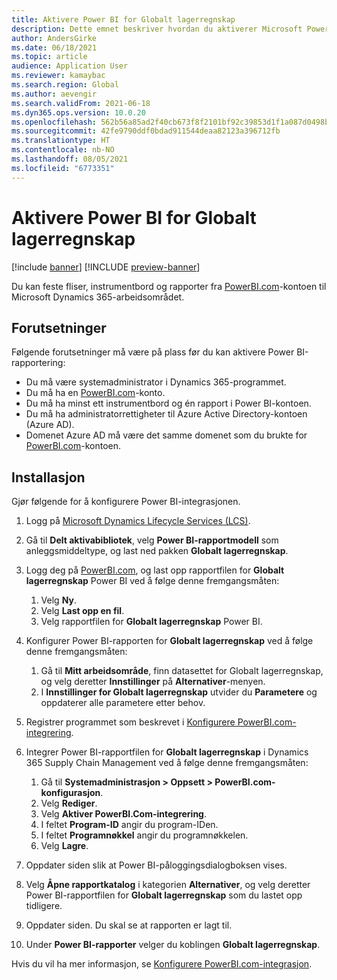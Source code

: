 ```yaml
---
title: Aktivere Power BI for Globalt lagerregnskap
description: Dette emnet beskriver hvordan du aktiverer Microsoft Power BI for Globalt lagerregnskap.
author: AndersGirke
ms.date: 06/18/2021
ms.topic: article
audience: Application User
ms.reviewer: kamaybac
ms.search.region: Global
ms.author: aevengir
ms.search.validFrom: 2021-06-18
ms.dyn365.ops.version: 10.0.20
ms.openlocfilehash: 562b56a85ad2f40cb673f8f2101bf92c39853d1f1a087d0498b6f7d19d1cca01
ms.sourcegitcommit: 42fe9790ddf0bdad911544deaa82123a396712fb
ms.translationtype: HT
ms.contentlocale: nb-NO
ms.lasthandoff: 08/05/2021
ms.locfileid: "6773351"
---
```

# <a name="enable-power-bi-for-global-inventory-accounting"></a>Aktivere Power BI for Globalt lagerregnskap

[!include [banner](../includes/banner.md)]
[!INCLUDE [preview-banner](../includes/preview-banner.md)]

Du kan feste fliser, instrumentbord og rapporter fra [PowerBI.com](https://powerbi.com/)-kontoen til Microsoft Dynamics 365-arbeidsområdet.

## <a name="prerequisites"></a>Forutsetninger

Følgende forutsetninger må være på plass før du kan aktivere Power BI-rapportering:

- Du må være systemadministrator i Dynamics 365-programmet.
- Du må ha en [PowerBI.com](https://powerbi.com/)-konto.
- Du må ha minst ett instrumentbord og én rapport i Power BI-kontoen.
- Du må ha administratorrettigheter til Azure Active Directory-kontoen (Azure AD).
- Domenet Azure AD må være det samme domenet som du brukte for [PowerBI.com](https://powerbi.com/)-kontoen.

## <a name="setup"></a>Installasjon

Gjør følgende for å konfigurere Power BI-integrasjonen.

1. Logg på [Microsoft Dynamics Lifecycle Services (LCS)](https://lcs.dynamics.com/Logon/Index).
1. Gå til **Delt aktivabibliotek**, velg **Power BI-rapportmodell** som anleggsmiddeltype, og last ned pakken **Globalt lagerregnskap**. 
1. Logg deg på [PowerBI.com](https://app.powerbi.com/), og last opp rapportfilen for **Globalt lagerregnskap** Power BI ved å følge denne fremgangsmåten:

    1. Velg **Ny**.
    1. Velg **Last opp en fil**.
    1. Velg rapportfilen for **Globalt lagerregnskap** Power BI.

1. Konfigurer Power BI-rapporten for **Globalt lagerregnskap** ved å følge denne fremgangsmåten:

    1. Gå til **Mitt arbeidsområde**, finn datasettet for Globalt lagerregnskap, og velg deretter **Innstillinger** på **Alternativer**-menyen.
    1. I **Innstillinger for Globalt lagerregnskap** utvider du **Parametere** og oppdaterer alle parametere etter behov.

1. Registrer programmet som beskrevet i [Konfigurere PowerBI.com-integrering](../../fin-ops-core/dev-itpro/analytics/configure-power-bi-integration.md#registration-process).
1. Integrer Power BI-rapportfilen for **Globalt lagerregnskap** i Dynamics 365 Supply Chain Management ved å følge denne fremgangsmåten:

    1. Gå til **Systemadministrasjon \> Oppsett \> PowerBI.com-konfigurasjon**.
    1. Velg **Rediger**.
    1. Velg **Aktiver PowerBI.Com-integrering**.
    1. I feltet **Program-ID** angir du program-IDen.
    1. I feltet **Programnøkkel** angir du programnøkkelen.
    1. Velg **Lagre**.

1. Oppdater siden slik at Power BI-påloggingsdialogboksen vises.
1. Velg **Åpne rapportkatalog** i kategorien **Alternativer**, og velg deretter Power BI-rapportfilen for **Globalt lagerregnskap** som du lastet opp tidligere.
1. Oppdater siden. Du skal se at rapporten er lagt til.
1. Under **Power BI-rapporter** velger du koblingen **Globalt lagerregnskap**.

Hvis du vil ha mer informasjon, se [Konfigurere PowerBI.com-integrasjon](../../fin-ops-core/dev-itpro/analytics/configure-power-bi-integration.md).
